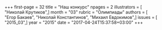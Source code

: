 +++
first-page = 32
title = "Наш конкурс"
npages = 2
illustrators = [ "Николай Крутиков",]
month = "03"
rubric = "Олимпиады"
authors = [ "Егор Бакаев", "Николай Константинов", "Михаил Евдокимов",]
issues = [ "2015_03",]
year = "2015"
date = "2017-04-24T15:37:58+03:00"
+++
